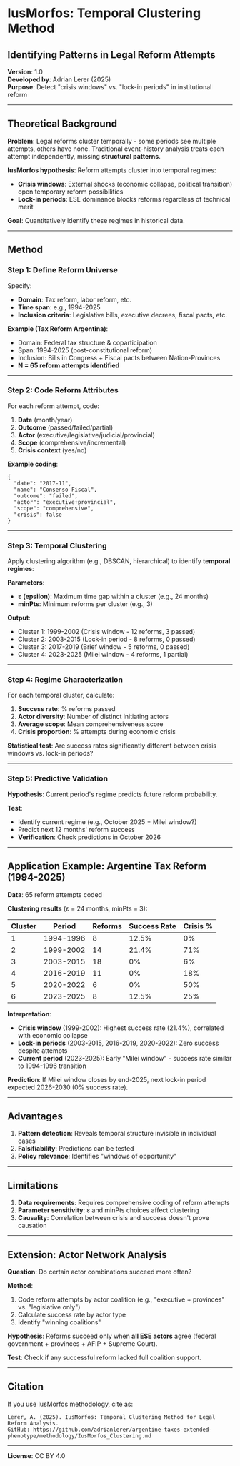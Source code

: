 # IusMorfos: Temporal Clustering Method
## Identifying Patterns in Legal Reform Attempts

**Version**: 1.0  
**Developed by**: Adrian Lerer (2025)  
**Purpose**: Detect "crisis windows" vs. "lock-in periods" in institutional reform

---

## Theoretical Background

**Problem**: Legal reforms cluster temporally - some periods see multiple attempts, others have none. Traditional event-history analysis treats each attempt independently, missing **structural patterns**.

**IusMorfos hypothesis**: Reform attempts cluster into temporal regimes:
- **Crisis windows**: External shocks (economic collapse, political transition) open temporary reform possibilities
- **Lock-in periods**: ESE dominance blocks reforms regardless of technical merit

**Goal**: Quantitatively identify these regimes in historical data.

---

## Method

### Step 1: Define Reform Universe

Specify:
- **Domain**: Tax reform, labor reform, etc.
- **Time span**: e.g., 1994-2025
- **Inclusion criteria**: Legislative bills, executive decrees, fiscal pacts, etc.

**Example (Tax Reform Argentina)**:
- Domain: Federal tax structure & coparticipation
- Span: 1994-2025 (post-constitutional reform)
- Inclusion: Bills in Congress + Fiscal pacts between Nation-Provinces
- **N = 65 reform attempts identified**

---

### Step 2: Code Reform Attributes

For each reform attempt, code:
1. **Date** (month/year)
2. **Outcome** (passed/failed/partial)
3. **Actor** (executive/legislative/judicial/provincial)
4. **Scope** (comprehensive/incremental)
5. **Crisis context** (yes/no)

**Example coding**:
```
{
  "date": "2017-11",
  "name": "Consenso Fiscal",
  "outcome": "failed",
  "actor": "executive+provincial",
  "scope": "comprehensive",
  "crisis": false
}
```

---

### Step 3: Temporal Clustering

Apply clustering algorithm (e.g., DBSCAN, hierarchical) to identify **temporal regimes**:

**Parameters**:
- **ε (epsilon)**: Maximum time gap within a cluster (e.g., 24 months)
- **minPts**: Minimum reforms per cluster (e.g., 3)

**Output**: 
- Cluster 1: 1999-2002 (Crisis window - 12 reforms, 3 passed)
- Cluster 2: 2003-2015 (Lock-in period - 8 reforms, 0 passed)
- Cluster 3: 2017-2019 (Brief window - 5 reforms, 0 passed)
- Cluster 4: 2023-2025 (Milei window - 4 reforms, 1 partial)

---

### Step 4: Regime Characterization

For each temporal cluster, calculate:
1. **Success rate**: % reforms passed
2. **Actor diversity**: Number of distinct initiating actors
3. **Average scope**: Mean comprehensiveness score
4. **Crisis proportion**: % attempts during economic crisis

**Statistical test**: Are success rates significantly different between crisis windows vs. lock-in periods?

---

### Step 5: Predictive Validation

**Hypothesis**: Current period's regime predicts future reform probability.

**Test**: 
- Identify current regime (e.g., October 2025 = Milei window?)
- Predict next 12 months' reform success
- **Verification**: Check predictions in October 2026

---

## Application Example: Argentine Tax Reform (1994-2025)

**Data**: 65 reform attempts coded

**Clustering results** (ε = 24 months, minPts = 3):

| Cluster | Period | Reforms | Success Rate | Crisis % |
|---------|--------|---------|--------------|----------|
| 1 | 1994-1996 | 8 | 12.5% | 0% |
| 2 | 1999-2002 | 14 | 21.4% | 71% |
| 3 | 2003-2015 | 18 | 0% | 6% |
| 4 | 2016-2019 | 11 | 0% | 18% |
| 5 | 2020-2022 | 6 | 0% | 50% |
| 6 | 2023-2025 | 8 | 12.5% | 25% |

**Interpretation**:
- **Crisis window** (1999-2002): Highest success rate (21.4%), correlated with economic collapse
- **Lock-in periods** (2003-2015, 2016-2019, 2020-2022): Zero success despite attempts
- **Current period** (2023-2025): Early "Milei window" - success rate similar to 1994-1996 transition

**Prediction**: If Milei window closes by end-2025, next lock-in period expected 2026-2030 (0% success rate).

---

## Advantages

1. **Pattern detection**: Reveals temporal structure invisible in individual cases
2. **Falsifiability**: Predictions can be tested
3. **Policy relevance**: Identifies "windows of opportunity"

---

## Limitations

1. **Data requirements**: Requires comprehensive coding of reform attempts
2. **Parameter sensitivity**: ε and minPts choices affect clustering
3. **Causality**: Correlation between crisis and success doesn't prove causation

---

## Extension: Actor Network Analysis

**Question**: Do certain actor combinations succeed more often?

**Method**: 
1. Code reform attempts by actor coalition (e.g., "executive + provinces" vs. "legislative only")
2. Calculate success rate by actor type
3. Identify "winning coalitions"

**Hypothesis**: Reforms succeed only when **all ESE actors** agree (federal government + provinces + AFIP + Supreme Court).

**Test**: Check if any successful reform lacked full coalition support.

---

## Citation

If you use IusMorfos methodology, cite as:
```
Lerer, A. (2025). IusMorfos: Temporal Clustering Method for Legal Reform Analysis. 
GitHub: https://github.com/adrianlerer/argentine-taxes-extended-phenotype/methodology/IusMorfos_Clustering.md
```

---

**License**: CC BY 4.0
